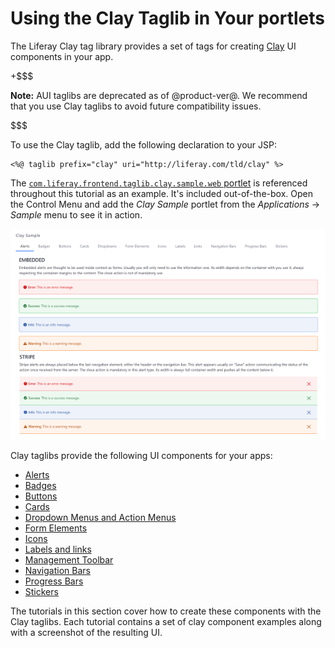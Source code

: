 # Using the Clay Taglib in Your portlets [](id=using-the-clay-taglib-in-your-portlets)

The Liferay Clay tag library provides a set of tags for creating 
[Clay](https://claycss.com/docs/clay/) 
UI components in your app. 

+$$$

**Note:** AUI taglibs are deprecated as of @product-ver@. We recommend that you 
use Clay taglibs to avoid future compatibility issues. 

$$$

To use the Clay taglib, add the following declaration to your JSP:

    <%@ taglib prefix="clay" uri="http://liferay.com/tld/clay" %>

The 
[`com.liferay.frontend.taglib.clay.sample.web` portlet](https://github.com/liferay/liferay-portal/tree/7.1.x/modules/apps/foundation/frontend-taglib/frontend-taglib-clay-sample-web) 
is referenced throughout this tutorial as an example. It's included 
out-of-the-box. Open the Control Menu and add the *Clay Sample* portlet from the 
*Applications* &rarr; *Sample* menu to see it in action. 

![Figure 1: The Clay Sample portlet demonstrates the various types of clay components you can create with the clay taglbs.](../../../images/clay-taglib-sample-portlet.png)

Clay taglibs provide the following UI components for your apps:

- [Alerts](/develop/tutorials/-/knowledge_base/7-1/clay-alerts)
- [Badges](/develop/tutorials/-/knowledge_base/7-1/clay-badges)
- [Buttons](/develop/tutorials/-/knowledge_base/7-1/clay-buttons)
- [Cards](/develop/tutorials/-/knowledge_base/7-1/clay-cards)
- [Dropdown Menus and Action Menus](/develop/tutorials/-/knowledge_base/7-1/clay-dropdown-menus-and-action-menus)
- [Form Elements](/develop/tutorials/-/knowledge_base/7-1/clay-form-elements)
- [Icons](/develop/tutorials/-/knowledge_base/7-1/clay-icons)
- [Labels and links](/develop/tutorials/-/knowledge_base/7-1/clay-labels-and-links)
- [Management Toolbar](/develop/tutorials/-/knowledge_base/7-1/clay-management-toolbar)
- [Navigation Bars](/develop/tutorials/-/knowledge_base/7-1/clay-navigation-bars)
- [Progress Bars](/develop/tutorials/-/knowledge_base/7-1/clay-progress-bars)
- [Stickers](/develop/tutorials/-/knowledge_base/7-1/clay-stickers)

The tutorials in this section cover how to create these components with the Clay 
taglibs. Each tutorial contains a set of clay component examples along with a 
screenshot of the resulting UI.
